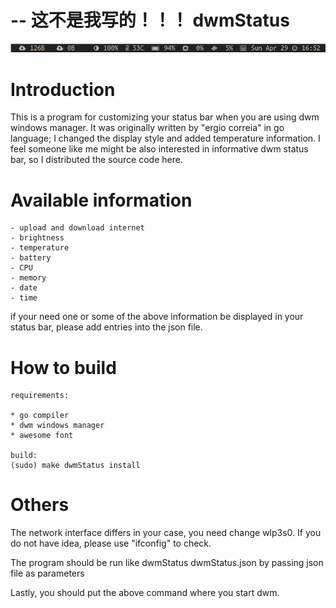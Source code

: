 -- 这不是我写的！！！
dwmStatus
===============
![](https://github.com/KimHe/dwmStatus/blob/master/demo.png)

# Introduction
This is a program for customizing your status bar when you are using dwm windows manager.
It was originally written by "ergio correia" in go language; I changed the display style and added temperature information.
I feel someone like me might be also interested in informative dwm status bar, so I distributed the source code here.

# Available information
    - upload and download internet
    - brightness 
    - temperature
    - battery
    - CPU
    - memory
    - date
    - time

if your need one or some of the above information be displayed in your status bar, please add entries into the json file.

# How to build
    requirements:

    * go compiler
    * dwm windows manager
    * awesome font

    build:
    (sudo) make dwmStatus install

# Others
The network interface differs in your case, you need change wlp3s0.
If you do not have idea, please use "ifconfig" to check.

The program should be run like
    dwmStatus dwmStatus.json
by passing json file as parameters

Lastly, you should put the above command where you start dwm. 

